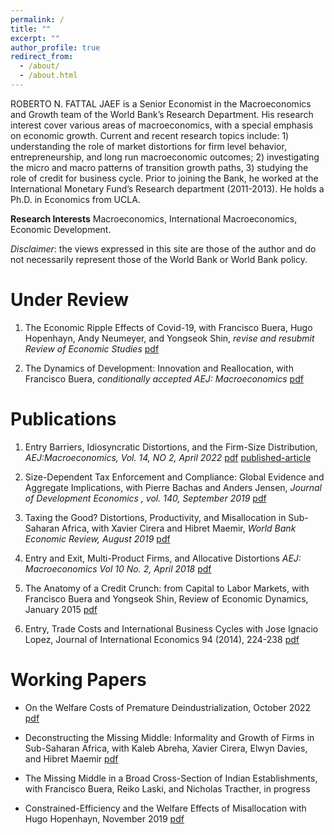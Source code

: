 ```yaml
---
permalink: /
title: ""
excerpt: ""
author_profile: true
redirect_from: 
  - /about/
  - /about.html
---
```


ROBERTO N. FATTAL JAEF is a Senior Economist in the Macroeconomics and Growth team of the World Bank’s Research Department. His research interest cover various areas of macroeconomics, with a special emphasis on economic growth. Current and recent research topics include: 1) understanding the role of market distortions for firm level behavior, entrepreneurship, and long run macroeconomic outcomes; 2) investigating the micro and macro patterns of transition growth paths, 3) studying the role of credit for business cycle. Prior to joining the Bank, he worked at the International Monetary Fund’s Research department (2011-2013). He holds a Ph.D. in Economics from UCLA.

 **Research Interests**  Macroeconomics, International Macroeconomics, Economic Development.
 
 _Disclaimer_: the views expressed in this site are those of the author and do not necessarily represent those of the World Bank or World Bank policy.

# Under Review

1. The Economic Ripple Effects of Covid-19, with Francisco Buera, Hugo Hopenhayn, Andy Neumeyer, and Yongseok Shin, _revise and resubmit Review of Economic Studies_
 [pdf](https://rfattaljaef.github.io/files/Ripples_April_2021.pdf)

2. The Dynamics of Development: Innovation and Reallocation, with Francisco Buera, _conditionally accepted  AEJ: Macroeconomics_
[pdf](https://rfattaljaef.github.io/files/draft_august_2023.pdf)

# Publications

1. Entry Barriers, Idiosyncratic Distortions, and the Firm-Size Distribution, _AEJ:Macroeconomics, Vol. 14, NO 2, April 2022_ 
[pdf](https://rfattaljaef.github.io/files/Draft_Barriers_Misalloc.pdf) [published-article](https://www.aeaweb.org/articles?id=10.1257/mac.20200234
)

2. Size-Dependent Tax Enforcement and Compliance: Global Evidence and Aggregate Implications, with Pierre Bachas and Anders Jensen,  _Journal of Development Economics , vol. 140, September 2019_ 
[pdf](https://www.sciencedirect.com/science/article/abs/pii/S0304387818308447?via%3Dihub)

3. Taxing the Good? Distortions, Productivity, and Misallocation in Sub-Saharan Africa, with Xavier Cirera and Hibret Maemir, _World Bank Economic Review, August 2019_
[pdf](https://academic.oup.com/wber/article-abstract/34/1/75/5543189)

4. Entry and Exit, Multi-Product Firms, and Allocative Distortions  _AEJ: Macroeconomics Vol 10 No. 2, April 2018_ 
[pdf](https://www.dropbox.com/s/n4jidqig6iugkjx/AEJ_published_version.pdf?dl=0)

5. The Anatomy of a Credit Crunch: from Capital to Labor Markets, with Francisco Buera and Yongseok Shin, Review of Economic Dynamics, January 2015
[pdf](https://pages.wustl.edu/files/pages/imce/yshin/bfs.pdf)

6. Entry, Trade Costs and International Business Cycles with Jose Ignacio Lopez,  Journal of International Economics 94 (2014), 224-238
[pdf](https://www.dropbox.com/s/7avntiqo8igs2ph/JIE_final.pdf?dl=0)


# Working Papers

* On the Welfare Costs of Premature Deindustrialization, October 2022
[pdf](https://rfattaljaef.github.io/files/Premature_Deindustrialization_Oct30_2022.pdf)

* Deconstructing the Missing Middle: Informality and Growth of Firms in Sub-Saharan Africa, with Kaleb Abreha, Xavier Cirera, Elwyn Davies, and Hibret Maemir
[pdf](https://rfattaljaef.github.io/files/Missing_middle_project_October2022.pdf)

* The Missing Middle in a Broad Cross-Section of Indian Establishments, with Francisco Buera, Reiko Laski, and Nicholas Tracther, in progress

* Constrained-Efficiency and the Welfare Effects of Misallocation with Hugo Hopenhayn, November 2019
 [pdf](https://www.dropbox.com/s/6yrutojvg68x26z/Constrained_Efficiency_Nov2019.pdf?dl=0)



